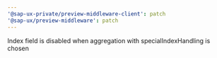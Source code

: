 ```yaml
---
'@sap-ux-private/preview-middleware-client': patch
'@sap-ux/preview-middleware': patch
---
```


Index field is disabled when aggregation with specialIndexHandling is chosen
